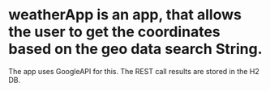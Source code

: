 # weatherApp is an app, that allows the user to get the coordinates based on the geo data search String. 
The app uses GoogleAPI for this. The REST call results are stored in the H2 DB.
